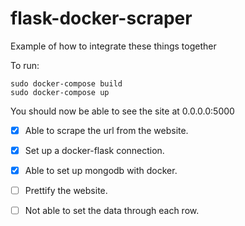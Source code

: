 # flask-docker-scraper


Example of how to integrate these things together

To run:
 
```
sudo docker-compose build
sudo docker-compose up
```

You should now be able to see the site at 0.0.0.0:5000

-[x] Able to scrape the url from the website.</br>
-[x] Set up a docker-flask connection.</br>
-[x] Able to set up mongodb with docker.</br>
-[ ] Prettify the website.</br>
-[ ] Not able to set the data through each row.


